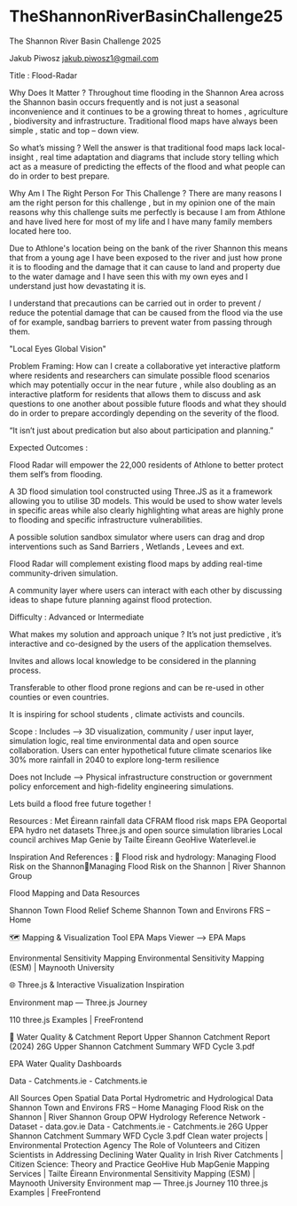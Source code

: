 # TheShannonRiverBasinChallenge25
The Shannon River Basin Challenge 2025

Jakub Piwosz
jakub.piwosz1@gmail.com

Title : Flood-Radar

Why Does It Matter ?
Throughout time flooding in the Shannon Area across the Shannon basin occurs frequently and is not just a seasonal inconvenience and it continues to be a growing threat to homes , agriculture , biodiversity and infrastructure. Traditional flood maps have always been  simple , static and top – down view.

So what’s missing ? 
Well the answer is that traditional food maps lack local-insight , real time adaptation and diagrams that include story telling which act as a measure of predicting the effects of the flood and what people can do in order to best prepare.

Why Am I The Right Person For This Challenge ? 
There are many reasons I am the right person for this challenge , but in my opinion one of the main reasons why this challenge suits me perfectly is because I am from Athlone and have lived here for most of my life and I have many family members located here too. 

Due to Athlone's location being on the bank of the river Shannon this means that from a young age I have been exposed to the river and just how prone it is to flooding and the damage that it can cause to land and property due to the water damage and I have seen this with my own eyes and I understand just how devastating it is.

I understand that precautions can be carried out in order to prevent / reduce the potential damage that can be caused from the flood via the use of for example, sandbag barriers to prevent water from passing through them.

"Local Eyes Global Vision"

Problem Framing:
How can I create a collaborative yet interactive platform where residents and researchers can simulate possible flood scenarios which may potentially occur in the near future , while also doubling as an interactive platform for residents that allows them to discuss and ask questions to one another about possible future floods and what they should do in order to prepare accordingly depending on the severity of the flood.

“It isn’t just about predication but also about participation and planning.”

Expected Outcomes :

Flood Radar will empower the 22,000 residents of Athlone to better protect them self’s from flooding.

A 3D flood simulation tool constructed using Three.JS as it a framework allowing you to utilise 3D models. This would be used to show water levels in specific areas while also clearly highlighting what areas are highly prone to flooding and specific infrastructure vulnerabilities.

A possible solution sandbox simulator where users can drag and drop interventions such as Sand Barriers , Wetlands , Levees and ext.

Flood Radar will complement existing flood maps by adding real-time community-driven simulation.

A community layer where users can interact with each other by discussing ideas to shape future planning against flood protection.

Difficulty  :  Advanced or Intermediate

What makes my solution and approach unique ?
It’s not just predictive , it’s interactive and co-designed by the users of the application themselves.

Invites  and allows local knowledge to be considered in the planning process.

Transferable to other flood prone regions and can be re-used in other counties or even countries.

It is inspiring for school students , climate activists and councils.

Scope :
Includes --> 
3D visualization,  community / user input layer, simulation logic, real time environmental data and open source collaboration. Users can enter hypothetical  future climate scenarios like 30% more rainfall in 2040 to explore long-term resilience

Does not Include --> 
Physical infrastructure construction or government policy enforcement and high-fidelity engineering simulations.

Lets build a flood free future together !

Resources :
Met Éireann rainfall data
CFRAM flood risk maps
EPA Geoportal
EPA hydro net datasets
Three.js and open source simulation libraries
Local council archives
Map Genie by Tailte Éireann
GeoHive
Waterlevel.ie

Inspiration And References :
🌊 Flood risk and hydrology:
 Managing Flood Risk on the ShannonManaging Flood Risk on the Shannon | River Shannon Group

Flood Mapping and Data Resources

Shannon Town Flood Relief Scheme
Shannon Town and Environs FRS – Home

🗺️ Mapping & Visualization Tool
EPA Maps Viewer --> EPA Maps

Environmental Sensitivity Mapping 
Environmental Sensitivity Mapping (ESM) | Maynooth University

🌐 Three.js & Interactive Visualization Inspiration

Environment map — Three.js Journey

110 three.js Examples | FreeFrontend

🧪 Water Quality & Catchment Report
Upper Shannon Catchment Report (2024)
26G Upper Shannon Catchment Summary WFD Cycle 3.pdf

EPA Water Quality Dashboards 

Data - Catchments.ie - Catchments.ie

All Sources
Open Spatial Data Portal
Hydrometric and Hydrological Data
Shannon Town and Environs FRS – Home
Managing Flood Risk on the Shannon | River Shannon Group
OPW Hydrology Reference Network - Dataset - data.gov.ie
Data - Catchments.ie - Catchments.ie
26G Upper Shannon Catchment Summary WFD Cycle 3.pdf
Clean water projects | Environmental Protection Agency
The Role of Volunteers and Citizen Scientists in Addressing Declining Water Quality in Irish River Catchments | Citizen Science: Theory and Practice
GeoHive Hub
MapGenie Mapping Services | Tailte Éireann
Environmental Sensitivity Mapping (ESM) | Maynooth University
Environment map — Three.js Journey
110 three.js Examples | FreeFrontend






















